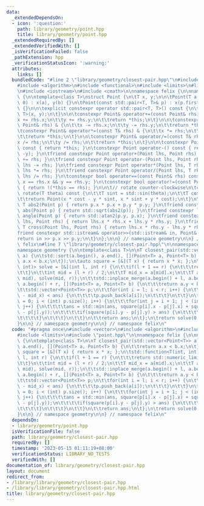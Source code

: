 ```yaml
---
data:
  _extendedDependsOn:
  - icon: ':question:'
    path: library/geometry/point.hpp
    title: library/geometry/point.hpp
  _extendedRequiredBy: []
  _extendedVerifiedWith: []
  _isVerificationFailed: false
  _pathExtension: hpp
  _verificationStatusIcon: ':warning:'
  attributes:
    links: []
  bundledCode: "#line 2 \"library/geometry/closest-pair.hpp\"\n#include <vector>\n\
    #include <algorithm>\n#include <functional>\n#include <limits>\n#line 2 \"library/geometry/point.hpp\"\
    \n#include <iostream>\n#include <cmath>\n\nnamespace felix {\n\nnamespace geometry\
    \ {\n\ntemplate<class T>\nstruct Point {\n\tT x, y;\n\n\tPoint(T a = 0, T b =\
    \ 0) : x(a), y(b) {}\n\tPoint(const std::pair<T, T>& p) : x(p.first), y(p.second)\
    \ {}\n\n\texplicit constexpr operator std::pair<T, T>() const {\n\t\treturn std::pair<T,\
    \ T>(x, y);\n\t}\n\n\tconstexpr Point& operator+=(const Point& rhs) & {\n\t\t\
    x += rhs.x;\n\t\ty += rhs.y;\n\t\treturn *this;\n\t}\n\n\tconstexpr Point& operator-=(const\
    \ Point& rhs) & {\n\t\tx -= rhs.x;\n\t\ty -= rhs.y;\n\t\treturn *this;\n\t}\n\n\
    \tconstexpr Point& operator*=(const T& rhs) & {\n\t\tx *= rhs;\n\t\ty *= rhs;\n\
    \t\treturn *this;\n\t}\n\n\tconstexpr Point& operator/=(const T& rhs) & {\n\t\t\
    x /= rhs;\n\t\ty /= rhs;\n\t\treturn *this;\n\t}\n\n\tconstexpr Point operator+()\
    \ const { return *this; }\n\tconstexpr Point operator-() const { return Point(-x,\
    \ -y); }\n\tfriend constexpr Point operator+(Point lhs, Point rhs) { return lhs\
    \ += rhs; }\n\tfriend constexpr Point operator-(Point lhs, Point rhs) { return\
    \ lhs -= rhs; }\n\tfriend constexpr Point operator*(Point lhs, T rhs) { return\
    \ lhs *= rhs; }\n\tfriend constexpr Point operator/(Point lhs, T rhs) { return\
    \ lhs /= rhs; }\n\tconstexpr bool operator==(const Point& rhs) const { return\
    \ x == rhs.x && y == rhs.y; }\n\tconstexpr bool operator!=(const Point& rhs) const\
    \ { return !(*this == rhs); }\n\n\t// rotate counter-clockwise\n\tconstexpr Point\
    \ rotate(T theta) const {\n\t\tT sint = std::sin(theta);\n\t\tT cost = std::cos(theta);\n\
    \t\treturn Point(x * cost - y * sint, x * sint + y * cost);\n\t}\n\n\tfriend constexpr\
    \ T abs2(Point p) { return p.x * p.x + p.y * p.y; }\n\tfriend constexpr long double\
    \ abs(Point p) { return std::sqrt(abs2(p)); }\n\tfriend constexpr long double\
    \ angle(Point p) { return std::atan2(p.y, p.x); }\n\tfriend constexpr T dot(Point\
    \ lhs, Point rhs) { return lhs.x * rhs.x + lhs.y * rhs.y; }\n\tfriend constexpr\
    \ T cross(Point lhs, Point rhs) { return lhs.x * rhs.y - lhs.y * rhs.x; }\n\n\t\
    friend constexpr std::istream& operator>>(std::istream& in, Point& p) {\n\t\t\
    return in >> p.x >> p.y;\n\t}\n};\n\n} // namespace geometry\n\n} // namespace\
    \ felix\n#line 7 \"library/geometry/closest-pair.hpp\"\n\nnamespace felix {\n\n\
    namespace geometry {\n\ntemplate<class T>\n\nT closest_pair(std::vector<Point<T>>\
    \ a) {\n\tstd::sort(a.begin(), a.end(), [](Point<T> a, Point<T> b) {\n\t\treturn\
    \ a.x < b.x;\n\t});\n\tauto square = [&](T x) { return x * x; };\n\tstd::function<T(int,\
    \ int)> solve = [&](int l, int r) {\n\t\tif(l + 1 == r) {\n\t\t\treturn std::numeric_limits<T>::max();\n\
    \t\t}\n\t\tint mid = (l + r) / 2;\n\t\tT mid_x = a[mid].x;\n\t\tT ans = std::min(solve(l,\
    \ mid), solve(mid, r));\n\t\tstd::inplace_merge(a.begin() + l, a.begin() + mid,\
    \ a.begin() + r, [](Point<T> a, Point<T> b) {\n\t\t\treturn a.y < b.y;\n\t\t});\n\
    \t\tstd::vector<Point<T>> p;\n\t\tfor(int i = l; i < r; i++) {\n\t\t\tif(square(a[i].x\
    \ - mid_x) < ans) {\n\t\t\t\tp.push_back(a[i]);\n\t\t\t}\n\t\t}\n\t\tfor(int i\
    \ = 0; i < (int) p.size(); i++) {\n\t\t\tfor(int j = i + 1; j < (int) p.size();\
    \ j++) {\n\t\t\t\tans = std::min(ans, square(p[i].x - p[j].x) + square(p[i].y\
    \ - p[j].y));\n\t\t\t\tif(square(p[i].y - p[j].y) > ans) {\n\t\t\t\t\tbreak;\n\
    \t\t\t\t}\n\t\t\t}\n\t\t}\n\t\treturn ans;\n\t};\n\treturn solve(0, a.size());\n\
    }\n\n} // namespace geometry\n\n} // namespace felix\n"
  code: "#pragma once\n#include <vector>\n#include <algorithm>\n#include <functional>\n\
    #include <limits>\n#include \"point.hpp\"\n\nnamespace felix {\n\nnamespace geometry\
    \ {\n\ntemplate<class T>\n\nT closest_pair(std::vector<Point<T>> a) {\n\tstd::sort(a.begin(),\
    \ a.end(), [](Point<T> a, Point<T> b) {\n\t\treturn a.x < b.x;\n\t});\n\tauto\
    \ square = [&](T x) { return x * x; };\n\tstd::function<T(int, int)> solve = [&](int\
    \ l, int r) {\n\t\tif(l + 1 == r) {\n\t\t\treturn std::numeric_limits<T>::max();\n\
    \t\t}\n\t\tint mid = (l + r) / 2;\n\t\tT mid_x = a[mid].x;\n\t\tT ans = std::min(solve(l,\
    \ mid), solve(mid, r));\n\t\tstd::inplace_merge(a.begin() + l, a.begin() + mid,\
    \ a.begin() + r, [](Point<T> a, Point<T> b) {\n\t\t\treturn a.y < b.y;\n\t\t});\n\
    \t\tstd::vector<Point<T>> p;\n\t\tfor(int i = l; i < r; i++) {\n\t\t\tif(square(a[i].x\
    \ - mid_x) < ans) {\n\t\t\t\tp.push_back(a[i]);\n\t\t\t}\n\t\t}\n\t\tfor(int i\
    \ = 0; i < (int) p.size(); i++) {\n\t\t\tfor(int j = i + 1; j < (int) p.size();\
    \ j++) {\n\t\t\t\tans = std::min(ans, square(p[i].x - p[j].x) + square(p[i].y\
    \ - p[j].y));\n\t\t\t\tif(square(p[i].y - p[j].y) > ans) {\n\t\t\t\t\tbreak;\n\
    \t\t\t\t}\n\t\t\t}\n\t\t}\n\t\treturn ans;\n\t};\n\treturn solve(0, a.size());\n\
    }\n\n} // namespace geometry\n\n} // namespace felix\n"
  dependsOn:
  - library/geometry/point.hpp
  isVerificationFile: false
  path: library/geometry/closest-pair.hpp
  requiredBy: []
  timestamp: '2023-05-15 01:11:19+08:00'
  verificationStatus: LIBRARY_NO_TESTS
  verifiedWith: []
documentation_of: library/geometry/closest-pair.hpp
layout: document
redirect_from:
- /library/library/geometry/closest-pair.hpp
- /library/library/geometry/closest-pair.hpp.html
title: library/geometry/closest-pair.hpp
---
```

